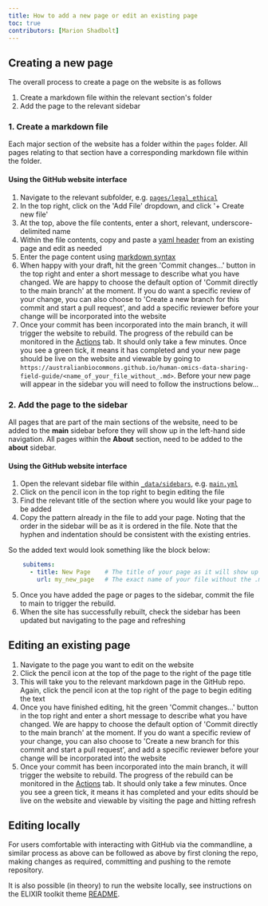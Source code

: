 ```yaml
---
title: How to add a new page or edit an existing page
toc: true
contributors: [Marion Shadbolt]
---
```


## Creating a new page

The overall process to create a page on the website is as follows

1. Create a markdown file within the relevant section's folder
1. Add the page to the relevant sidebar

### 1. Create a markdown file

Each major section of the website has a folder within the `pages` folder. All pages relating to that section have a corresponding markdown file within the folder. 

#### Using the GitHub website interface

1. Navigate to the relevant subfolder, e.g. [`pages/legal_ethical`](https://github.com/AustralianBioCommons/human-omics-data-sharing-field-guide/tree/main/pages/legal_ethical)
1. In the top right, click on the 'Add File' dropdown, and click '+ Create new file' 
1. At the top, above the file contents, enter a short, relevant, underscore-delimited name 
1. Within the file contents, copy and paste a [yaml header](https://github.com/AustralianBioCommons/human-omics-data-sharing-field-guide/blob/3191522db7db360af2286776c91a76378529f4b8/pages/repositories/hca.md?plain=1#L1C1-L6C4) from an existing page and edit as needed
1. Enter the page content using [markdown syntax](https://elixir-belgium.github.io/elixir-toolkit-theme/markdown_cheat_sheet)
1. When happy with your draft, hit the green 'Commit changes...' button in the top right and enter a short message to describe what you have changed. We are happy to choose the default option of 'Commit directly to the main branch' at the moment. If you do want a specific review of your change, you can also choose to 'Create a new branch for this commit and start a pull request', and add a specific reviewer before your change will be incorporated into the website
1. Once your commit has been incorporated into the main branch, it will trigger the website to rebuild. The progress of the rebuild can be monitored in the [Actions](https://github.com/AustralianBioCommons/human-omics-data-sharing-field-guide/actions) tab. It should only take a few minutes. Once you see a green tick, it means it has completed and your new page should be live on the website and viewable by going to `https://australianbiocommons.github.io/human-omics-data-sharing-field-guide/<name_of_your_file_without_.md>`. Before your new page will appear in the sidebar you will need to follow the instructions below...

### 2. Add the page to the sidebar

All pages that are part of the main sections of the website, need to be added to the **main** sidebar before they will show up in the left-hand side navigation. All pages within the **About** section, need to be added to the **about** sidebar. 

#### Using the GitHub website interface

1. Open the relevant sidebar file within [`_data/sidebars`](https://github.com/AustralianBioCommons/human-omics-data-sharing-field-guide/tree/main/_data/sidebars), e.g. [`main.yml`](https://github.com/AustralianBioCommons/human-omics-data-sharing-field-guide/blob/main/_data/sidebars/main.yml)
2. Click on the <i class="fa-solid fa-pencil"></i>pencil icon in the top right to begin editing the file
3. Find the relevant title of the section where you would like your page to be added
4. Copy the pattern already in the file to add your page. Noting that the order in the sidebar will be as it is ordered in the file. Note that the hyphen and indentation should be consistent with the existing entries.

So the added text would look something like the block below:
```yaml
    subitems:
      - title: New Page    # The title of your page as it will show up in the side navigation
        url: my_new_page   # The exact name of your file without the .md extension
```

5. Once you have added the page or pages to the sidebar, commit the file to main to trigger the rebuild. 
6. When the site has successfully rebuilt, check the sidebar has been updated but navigating to the page and refreshing

## Editing an existing page

1. Navigate to the page you want to edit on the website
1. Click the <i class="fa-solid fa-pencil"></i>pencil icon at the top of the page to the right of the page title
1. This will take you to the relevant markdown page in the GitHub repo. Again, click the <i class="fa-solid fa-pencil"></i>pencil icon at the top right of the page to begin editing the text
1. Once you have finished editing, hit the green 'Commit changes...' button in the top right and enter a short message to describe what you have changed. We are happy to choose the default option of 'Commit directly to the main branch' at the moment. If you do want a specific review of your change, you can also choose to 'Create a new branch for this commit and start a pull request', and add a specific reviewer before your change will be incorporated into the website
1. Once your commit has been incorporated into the main branch, it will trigger the website to rebuild. The progress of the rebuild can be monitored in the [Actions](https://github.com/AustralianBioCommons/human-omics-data-sharing-field-guide/actions) tab. It should only take a few minutes. Once you see a green tick, it means it has completed and your edits should be live on the website and viewable by visiting the page and hitting refresh

## Editing locally

For users comfortable with interacting with GitHub via the commandline, a similar process as above can be followed as above by first cloning the repo, making changes as required, committing and pushing to the remote repository. 

It is also possible (in theory) to run the website locally, see instructions on the ELIXIR toolkit theme [README](https://github.com/ELIXIR-Belgium/elixir-toolkit-theme#locally-using-jekyll).


